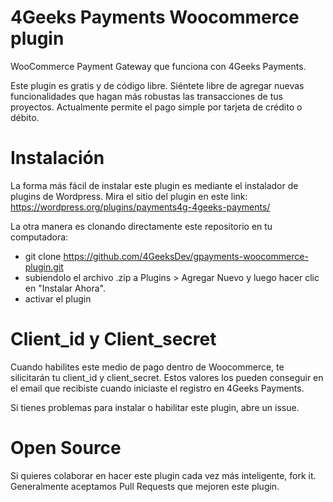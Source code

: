 # 4Geeks Payments Woocommerce plugin

WooCommerce Payment Gateway que funciona con 4Geeks Payments.

Este plugin es gratis y de código libre. Siéntete libre de agregar nuevas funcionalidades 
que hagan más robustas las transacciones de tus proyectos. Actualmente permite el pago simple por tarjeta de crédito o débito.

Instalación
==========

La forma más fácil de instalar este plugin es mediante el instalador de plugins de Wordpress. Mira el sitio del plugin en este link: https://wordpress.org/plugins/payments4g-4geeks-payments/

La otra manera es clonando directamente este repositorio en tu computadora:
* git clone https://github.com/4GeeksDev/gpayments-woocommerce-plugin.git
* subiendolo el archivo .zip a Plugins > Agregar Nuevo y luego hacer clic en "Instalar Ahora".
* activar el plugin

Client_id y Client_secret
=========================

Cuando habilites este medio de pago dentro de Woocommerce, te silicitarán tu client_id y client_secret. 
Estos valores los pueden conseguir en el email que recibiste cuando iniciaste el registro en 4Geeks Payments.

Si tienes problemas para instalar o habilitar este plugin, abre un issue.


Open Source
===========

Si quieres colaborar en hacer este plugin cada vez más inteligente, fork it. Generalmente aceptamos 
Pull Requests que mejoren este plugin.
